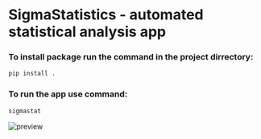 # SigmaStatistics - automated statistical analysis app

### To install package run the command in the project dirrectory:
```bash
pip install .
```

### To run the app use command:
```bash
sigmastat
```


![preview](https://github.com/user-attachments/assets/c470b3d0-07e4-4ce7-8fc3-e497ba8a2b5f)
